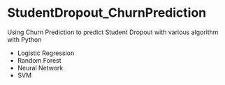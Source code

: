 # StudentDropout_ChurnPrediction
Using Churn Prediction to predict Student Dropout with various algorithm with Python

- Logistic Regression 
- Random Forest
- Neural Network
- SVM
